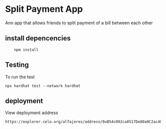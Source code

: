 # Split Payment App

Ann app that allows friends to split payment of a bill between each other

## install depencencies

```
    npm install
```

## Testing

To run the test

```
npx hardhat test --network hardhat
```

## deployment

View deployment address

```
https://explorer.celo.org/alfajores/address/0xB54c092ca8517De80a0C2ac4057E3e308d4613e0
```
